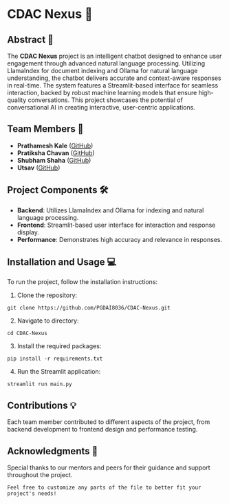 # CDAC Nexus 🚀

## Abstract 📄

The **CDAC Nexus** project is an intelligent chatbot designed to enhance user engagement through advanced natural language processing. Utilizing LlamaIndex for document indexing and Ollama for natural language understanding, the chatbot delivers accurate and context-aware responses in real-time. The system features a Streamlit-based interface for seamless interaction, backed by robust machine learning models that ensure high-quality conversations. This project showcases the potential of conversational AI in creating interactive, user-centric applications.

## Team Members 👥

- **Prathamesh Kale** ([GitHub](https://github.com/Prathamesh-Kale))
- **Pratiksha Chavan** ([GitHub](https://github.com/pratikshachavan14))
- **Shubham Shaha** ([GitHub](https://github.com/Shubham280296))
- **Utsav** ([GitHub](https://github.com/Shubham280296))

## Project Components 🛠️

- **Backend**: Utilizes LlamaIndex and Ollama for indexing and natural language processing.
- **Frontend**: Streamlit-based user interface for interaction and response display.
- **Performance**: Demonstrates high accuracy and relevance in responses.

## Installation and Usage 💻

To run the project, follow the installation instructions:

1. Clone the repository:
```
git clone https://github.com/PGDAI8036/CDAC-Nexus.git
```

2. Navigate to directory:
```
cd CDAC-Nexus
```

3. Install the required packages:
```
pip install -r requirements.txt
```

4. Run the Streamlit application:
```
streamlit run main.py
```

## Contributions 💡

Each team member contributed to different aspects of the project, from backend development to frontend design and performance testing.

## Acknowledgments 🙏
Special thanks to our mentors and peers for their guidance and support throughout the project.

```Feel free to customize any parts of the file to better fit your project's needs!```
